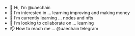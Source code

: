 - 👋 Hi, I’m @uaechain
- 👀 I’m interested in ... learning improving and making money 
- 🌱 I’m currently learning ... nodes and nfts
- 💞️ I’m looking to collaborate on ... learning
- 📫 How to reach me ... @uaechain telegram

<!---
uaechain/uaechain is a ✨ special ✨ repository because its `README.md` (this file) appears on your GitHub profile.
You can click the Preview link to take a look at your changes.
--->
